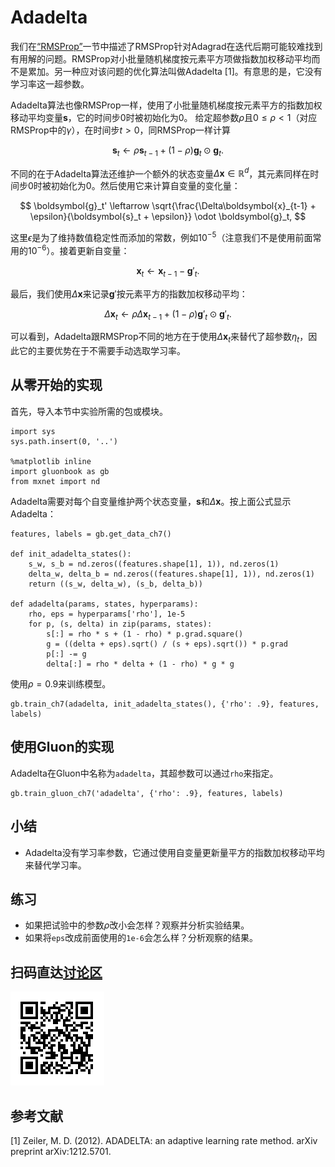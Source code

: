 # Adadelta

我们在[“RMSProp”](rmsprop.md)一节中描述了RMSProp针对Adagrad在迭代后期可能较难找到有用解的问题。RMSProp对小批量随机梯度按元素平方项做指数加权移动平均而不是累加。另一种应对该问题的优化算法叫做Adadelta [1]。有意思的是，它没有学习率这一超参数。

Adadelta算法也像RMSProp一样，使用了小批量随机梯度按元素平方的指数加权移动平均变量$\boldsymbol{s}$，它的时间步0时被初始化为0。
给定超参数$\rho$且$0 \leq \rho < 1$（对应RMSProp中的$\gamma$），在时间步$t>0$，同RMSProp一样计算

$$\boldsymbol{s}_t \leftarrow \rho \boldsymbol{s}_{t-1} + (1 - \rho) \boldsymbol{g}_t \odot \boldsymbol{g}_t. $$

不同的在于Adadelta算法还维护一个额外的状态变量$\Delta\boldsymbol{x}\in\mathbb{R}^d$，其元素同样在时间步0时被初始化为0。然后使用它来计算自变量的变化量：

$$ \boldsymbol{g}_t' \leftarrow \sqrt{\frac{\Delta\boldsymbol{x}_{t-1} + \epsilon}{\boldsymbol{s}_t + \epsilon}}   \odot \boldsymbol{g}_t, $$

这里$\epsilon$是为了维持数值稳定性而添加的常数，例如$10^{-5}$（注意我们不是使用前面常用的$10^{-6}$）。接着更新自变量：

$$\boldsymbol{x}_t \leftarrow \boldsymbol{x}_{t-1} - \boldsymbol{g}'_t. $$

最后，我们使用$\Delta\boldsymbol{x}$来记录$\boldsymbol{g}'$按元素平方的指数加权移动平均：

$$\Delta\boldsymbol{x}_t \leftarrow \rho \Delta\boldsymbol{x}_{t-1} + (1 - \rho) \boldsymbol{g}'_t \odot \boldsymbol{g}'_t. $$

可以看到，Adadelta跟RMSProp不同的地方在于使用$\Delta\boldsymbol{x}_t$来替代了超参数$\eta_t$，因此它的主要优势在于不需要手动选取学习率。


## 从零开始的实现

首先，导入本节中实验所需的包或模块。

```{.python .input  n=1}
import sys
sys.path.insert(0, '..')

%matplotlib inline
import gluonbook as gb
from mxnet import nd
```

Adadelta需要对每个自变量维护两个状态变量，$\boldsymbol{s}$和$\Delta\boldsymbol{x}$。按上面公式显示Adadelta：

```{.python .input  n=11}
features, labels = gb.get_data_ch7()

def init_adadelta_states():
    s_w, s_b = nd.zeros((features.shape[1], 1)), nd.zeros(1)
    delta_w, delta_b = nd.zeros((features.shape[1], 1)), nd.zeros(1)
    return ((s_w, delta_w), (s_b, delta_b))

def adadelta(params, states, hyperparams):
    rho, eps = hyperparams['rho'], 1e-5
    for p, (s, delta) in zip(params, states):
        s[:] = rho * s + (1 - rho) * p.grad.square()
        g = ((delta + eps).sqrt() / (s + eps).sqrt()) * p.grad
        p[:] -= g
        delta[:] = rho * delta + (1 - rho) * g * g        
```

使用$\rho=0.9$来训练模型。

```{.python .input  n=12}
gb.train_ch7(adadelta, init_adadelta_states(), {'rho': .9}, features, labels)
```

## 使用Gluon的实现

Adadelta在Gluon中名称为`adadelta`，其超参数可以通过`rho`来指定。

```{.python .input  n=9}
gb.train_gluon_ch7('adadelta', {'rho': .9}, features, labels)
```

## 小结

* Adadelta没有学习率参数，它通过使用自变量更新量平方的指数加权移动平均来替代学习率。

## 练习

* 如果把试验中的参数$\rho$改小会怎样？观察并分析实验结果。
* 如果将`eps`改成前面使用的`1e-6`会怎么样？分析观察的结果。

## 扫码直达[讨论区](https://discuss.gluon.ai/t/topic/2277)

![](../img/qr_adadelta.svg)

## 参考文献

[1] Zeiler, M. D. (2012). ADADELTA: an adaptive learning rate method. arXiv preprint arXiv:1212.5701.
